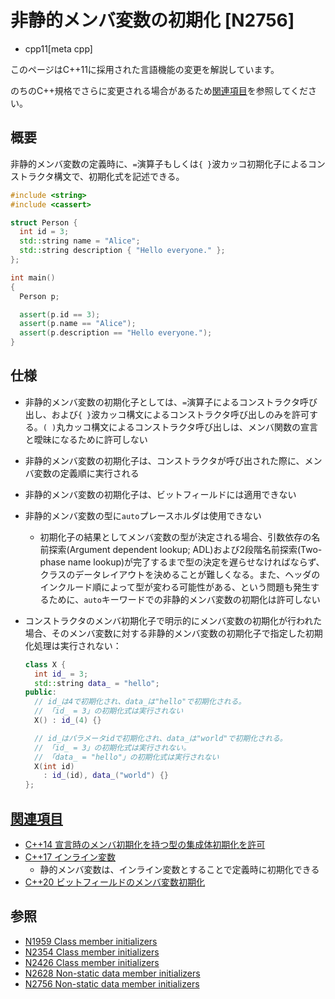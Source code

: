 # 非静的メンバ変数の初期化 [N2756]
* cpp11[meta cpp]

<!-- start lang caution -->

このページはC++11に採用された言語機能の変更を解説しています。

のちのC++規格でさらに変更される場合があるため[関連項目](#relative-page)を参照してください。

<!-- last lang caution -->

## 概要
非静的メンバ変数の定義時に、`=`演算子もしくは`{ }`波カッコ初期化子によるコンストラクタ構文で、初期化式を記述できる。

```cpp example
#include <string>
#include <cassert>

struct Person {
  int id = 3;
  std::string name = "Alice";
  std::string description { "Hello everyone." };
};

int main()
{
  Person p;

  assert(p.id == 3);
  assert(p.name == "Alice");
  assert(p.description == "Hello everyone.");
}
```


## 仕様
- 非静的メンバ変数の初期化子としては、`=`演算子によるコンストラクタ呼び出し、および`{ }`波カッコ構文によるコンストラクタ呼び出しのみを許可する。`( )`丸カッコ構文によるコンストラクタ呼び出しは、メンバ関数の宣言と曖昧になるために許可しない
- 非静的メンバ変数の初期化子は、コンストラクタが呼び出された際に、メンバ変数の定義順に実行される
- 非静的メンバ変数の初期化子は、ビットフィールドには適用できない
- 非静的メンバ変数の型に`auto`プレースホルダは使用できない
    - 初期化子の結果としてメンバ変数の型が決定される場合、引数依存の名前探索(Argument dependent lookup; ADL)および2段階名前探索(Two-phase name lookup)が完了するまで型の決定を遅らせなければならず、クラスのデータレイアウトを決めることが難しくなる。また、ヘッダのインクルード順によって型が変わる可能性がある、という問題も発生するために、`auto`キーワードでの非静的メンバ変数の初期化は許可しない
- コンストラクタのメンバ初期化子で明示的にメンバ変数の初期化が行われた場合、そのメンバ変数に対する非静的メンバ変数の初期化子で指定した初期化処理は実行されない：

    ```cpp
    class X {
      int id_ = 3;
      std::string data_ = "hello";
    public:
      // id_は4で初期化され、data_は"hello"で初期化される。
      // 「id_ = 3」の初期化式は実行されない
      X() : id_(4) {}

      // id_はパラメータidで初期化され、data_は"world"で初期化される。
      // 「id_ = 3」の初期化式は実行されない。
      // 「data_ = "hello"」の初期化式は実行されない
      X(int id)
        : id_(id), data_("world") {}
    };
    ```


## <a id="relative-page" href="#relative-page">関連項目</a>
- [C++14 宣言時のメンバ初期化を持つ型の集成体初期化を許可](/lang/cpp14/member_initializers_and_aggregates.md)
- [C++17 インライン変数](/lang/cpp17/inline_variables.md)
    - 静的メンバ変数は、インライン変数とすることで定義時に初期化できる
- [C++20 ビットフィールドのメンバ変数初期化](/lang/cpp20/default_member_initializers_for_bit_fields.md)


## 参照
- [N1959 Class member initializers](http://www.open-std.org/jtc1/sc22/wg21/docs/papers/2006/n1959.pdf)
- [N2354 Class member initializers](http://www.open-std.org/jtc1/sc22/wg21/docs/papers/2007/n2354.htm)
- [N2426 Class member initializers](http://www.open-std.org/jtc1/sc22/wg21/docs/papers/2007/n2426.htm)
- [N2628 Non-static data member initializers](http://www.open-std.org/jtc1/sc22/wg21/docs/papers/2008/n2628.html)
- [N2756 Non-static data member initializers](http://www.open-std.org/JTC1/SC22/WG21/docs/papers/2008/n2756.htm)